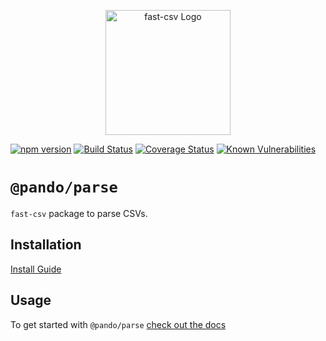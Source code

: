 <p align="center">
  <a href="https://c2fo.io/fast-csv" target="blank"><img src="https://c2fo.io/fast-csv/img/logo.svg" width="200" alt="fast-csv Logo" /></a>
</p>

[![npm version](https://img.shields.io/npm/v/@pando/parse.svg)](https://www.npmjs.org/package/@pando/parse)
[![Build Status](https://travis-ci.org/C2FO/fast-csv.svg?branch=master)](https://travis-ci.org/C2FO/fast-csv)
[![Coverage Status](https://coveralls.io/repos/github/C2FO/fast-csv/badge.svg?branch=master)](https://coveralls.io/github/C2FO/fast-csv?branch=master)
[![Known Vulnerabilities](https://snyk.io/test/github/C2FO/fast-csv/badge.svg?targetFile=packages/parse/package.json)](https://snyk.io/test/github/C2FO/fast-csv?targetFile=packages/parse/package.json)

# `@pando/parse`

`fast-csv` package to parse CSVs.

## Installation

[Install Guide](https://c2fo.io/fast-csv/docs/introduction/install)

## Usage

To get started with `@pando/parse` [check out the docs](https://c2fo.io/fast-csv/docs/parsing/getting-started)
